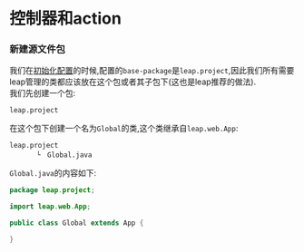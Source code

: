 # 控制器和action
### 新建源文件包
我们在[初始化配置](init_config.md)的时候,配置的`base-package`是`leap.project`,因此我们所有需要leap管理的类都应该放在这个包或者其子包下(这也是leap推荐的做法).  
我们先创建一个包:
```
leap.project
```
在这个包下创建一个名为`Global`的类,这个类继承自`leap.web.App`:
```
leap.project
　　　　└　Global.java
```
`Global.java`的内容如下:
```java
package leap.project;

import leap.web.App;

public class Global extends App {

}
```
